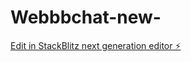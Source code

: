 # Webbbchat-new-

[Edit in StackBlitz next generation editor ⚡️](https://stackblitz.com/~/github.com/ShahariaAbir/Webbbchat-new-)